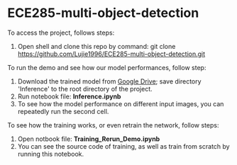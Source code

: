 # ECE285-multi-object-detection

To access the project, follows steps:
1. Open shell and clone this repo by command: git clone https://github.com/Lujie1996/ECE285-multi-object-detection.git

To run the demo and see how our model performances, follow step:
1. Download the trained model from [Google Drive](https://drive.google.com/drive/folders/1GNsQ7J75ltqwihA1OtRsHJE5T9Yoxv42?usp=sharing); save directory 'Inference' to the root directory of the project.
2. Run notebook file: **Inference.ipynb**
3. To see how the model performance on different input images, you can repeatedly run the second cell.

To see how the training works, or even retrain the network, follow steps:
1. Open notbook file: **Training_Rerun_Demo.ipynb**
2. You can see the source code of training, as well as train from scratch by running this notebook.
